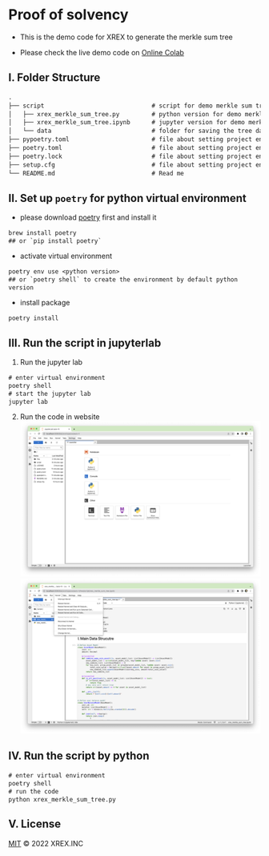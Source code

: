 # Proof of solvency

* This is the demo code for XREX to generate the merkle sum tree

* Please check the live demo code on [Online Colab](https://colab.research.google.com/drive/161CdLfITR0T7U042y2MXa3ob9bxtpqs_?usp=sharing)

## I. Folder Structure

```markdown
.
├── script                              # script for demo merkle sum tree
│   ├── xrex_merkle_sum_tree.py         # python version for demo merkle sum tree
│   ├── xrex_merkle_sum_tree.ipynb      # jupyter version for demo merkle sum tree
│   └── data                            # folder for saving the tree data/pdf
├── pypoetry.toml                       # file about setting project environment
├── poetry.toml                         # file about setting project environment
├── poetry.lock                         # file about setting project environment
├── setup.cfg                           # file about setting project environment
└── README.md                           # Read me
```

## II. Set up `poetry` for python virtual environment

* please download [poetry](https://python-poetry.org/en/latest/) first and install it
 ```shell
brew install poetry
## or `pip install poetry`
```

* activate virtual environment
```shell
poetry env use <python version>
## or `poetry shell` to create the environment by default python version
```

* install package
```shell
poetry install
```

## III. Run the script in jupyterlab
1. Run the jupyter lab
```shell
# enter virtual environment
poetry shell
# start the jupyter lab
jupyter lab
```
2. Run the code in website
![](img/jupyter_lab_web.png)
![](img/run_script.png)

## IV. Run the script by python
```shell
# enter virtual environment
poetry shell
# run the code
python xrex_merkle_sum_tree.py
```

## V. License
[MIT](LICENSE) © 2022 XREX.INC
